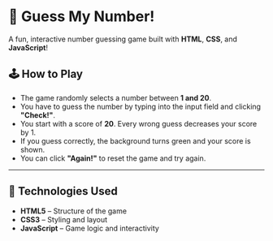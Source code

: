 # 🎯 Guess My Number!

A fun, interactive number guessing game built with **HTML**, **CSS**, and **JavaScript**!

## 🕹️ How to Play

- The game randomly selects a number between **1 and 20**.
- You have to guess the number by typing into the input field and clicking **"Check!"**.
- You start with a score of **20**. Every wrong guess decreases your score by 1.
- If you guess correctly, the background turns green and your score is shown.
- You can click **"Again!"** to reset the game and try again.

---

## 🚀 Technologies Used

- **HTML5** – Structure of the game
- **CSS3** – Styling and layout
- **JavaScript** – Game logic and interactivity
